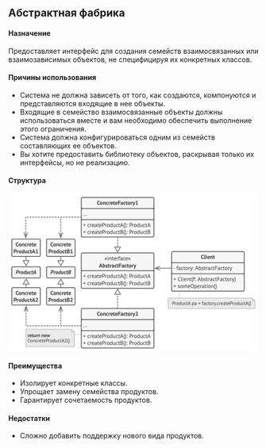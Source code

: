## Абстрактная фабрика

#### Назначение
Предоставляет интерфейс для создания семейств взаимосвязанных или 
взаимозависимых объектов, не специфицируя их конкретных классов.

#### Причины использования
- Система не должна зависеть от того, как создаются, компонуются и представляются 
входящие в нее объекты.
- Входящие в семейство взаимосвязанные объекты должны использоваться вместе и
вам необходимо обеспечить выполнение этого ограничения.
- Система должна конфигурироваться одним из семейств составляющих ее объектов.
- Вы хотите предоставить библиотеку объектов, раскрывая только их интерфейсы, 
но не реализацию.

#### Структура
![Структура](./src/main/resources/images/abstract_factory.png)

#### Преимущества
- Изолирует конкретные классы.
- Упрощает замену семейства продуктов.
- Гарантирует сочетаемость продуктов.

#### Недостатки
- Сложно добавить поддержку нового вида продуктов.
